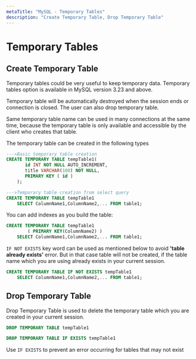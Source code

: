 ```yaml
---
metaTitle: "MySQL - Temporary Tables"
description: "Create Temporary Table, Drop Temporary Table"
---
```


# Temporary Tables



## Create Temporary Table


Temporary tables could be very useful to keep temporary data. Temporary tables option is available in MySQL version 3.23 and above.

Temporary table will be automatically destroyed when the session ends or connection is closed. The user can also drop temporary table.

Same temporary table name can be used in many connections at the same time, because the temporary table is only available and accessible by the client who creates that table.

The temporary table can be created in the following types

```sql
--->Basic temporary table creation
CREATE TEMPORARY TABLE tempTable1(
       id INT NOT NULL AUTO_INCREMENT,
       title VARCHAR(100) NOT NULL,
       PRIMARY KEY ( id )
    );

--->Temporary table creation from select query
CREATE TEMPORARY TABLE tempTable1
    SELECT ColumnName1,ColumnName2,... FROM table1;

```

You can add indexes as you build the table:

```sql
CREATE TEMPORARY TABLE tempTable1
        ( PRIMARY KEY(ColumnName2) )
    SELECT ColumnName1,ColumnName2,... FROM table1;

```

`IF NOT EXISTS` key word can be used as mentioned below to avoid **'table already exists'** error. But in that case table will not be created, if the table name which you are using already exists in your current session.

```sql
CREATE TEMPORARY TABLE IF NOT EXISTS tempTable1
    SELECT ColumnName1,ColumnName2,... FROM table1;

```



## Drop Temporary Table


Drop Temporary Table is used to delete the temporary table which you are created in your current session.

```sql
DROP TEMPORARY TABLE tempTable1

DROP TEMPORARY TABLE IF EXISTS tempTable1

```

Use `IF EXISTS` to prevent an error occurring for tables that may not exist

